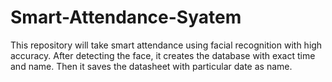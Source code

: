 # Smart-Attendance-Syatem
This repository will take smart attendance using facial recognition with high accuracy.
After detecting the face, it creates the database with exact time and name. Then it saves the datasheet with particular date as name. 

